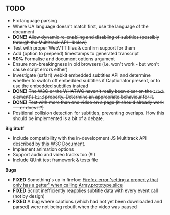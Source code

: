 TODO
----

* Fix language parsing
* Where UA language doesn't match first, use the language of the document
* **DONE!** <s>Allow dynamic re-enabling and disabling of subtitles (possibly through the Multitrack API - below)</s>
* Test with proper WebVTT files & confirm support for them
* Add (option to prepend) timestamps to generated transcript
* **50%** Formalise and document options argument
* Ensure non-breakingness in old browsers (i.e. won't work - but won't cause script errors either)
* Investigate (safari) webkit embedded subtitles API and determine whether to switch off embedded subtitles if Captionator present, or to use the embedded subtitles instead
* **DONE!** <s>The W3C or the WHATWG haven't really been clear on the `track` element's `kind` property. Determine an appropriate behaviour for it.</s>
* **DONE!** <s>Test with more than one video on a page (it should already work - ...or does it?)</s>
* Positional collision detection for subtitles, preventing overlaps. How this should be implemented is a bit of a debate.

**Big Stuff**

* Include compatibility with the in-development JS Multitrack API described by [this W3C Document](http://www.w3.org/WAI/PF/HTML/wiki/Media_MultitrackAPI).
* Implement animation options
* Support audio and video tracks too (!!!)
* Include QUnit test framework & tests file

**Bugs**

* **FIXED** Something's up in firefox: [Firefox error 'setting a property that only has a getter' when calling Array.prototype.slice](http://stackoverflow.com/questions/5087755/firefox-error-setting-a-property-that-only-has-a-getter-when-calling-array-prot)
* **FIXED** Script inefficiently reapplies subtitle data with every event call (not by design)
* **FIXED** A bug where captions (which had not yet been downloaded and parsed) were not being rebuilt when the video was paused